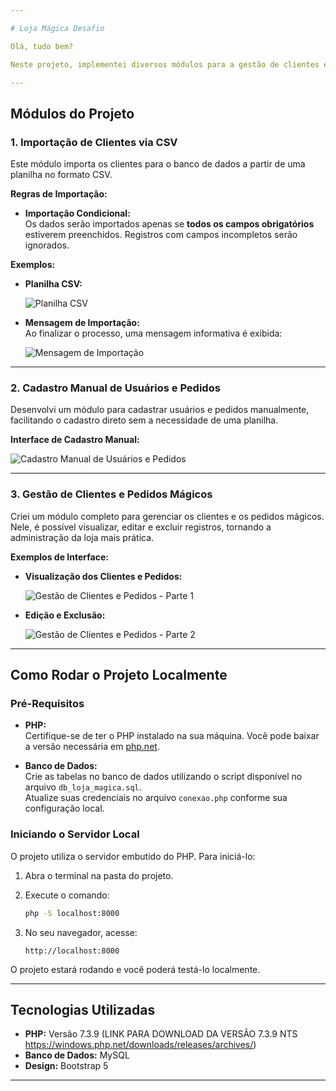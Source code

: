 ```yaml
---

# Loja Mágica Desafio

Olá, tudo bem?

Neste projeto, implementei diversos módulos para a gestão de clientes e pedidos mágicos. A seguir, apresento uma breve descrição dos módulos e instruções para rodar o projeto localmente.

---
```


## Módulos do Projeto

### 1. Importação de Clientes via CSV

Este módulo importa os clientes para o banco de dados a partir de uma planilha no formato CSV.

**Regras de Importação:**

- **Importação Condicional:**  
  Os dados serão importados apenas se **todos os campos obrigatórios** estiverem preenchidos. Registros com campos incompletos serão ignorados.

**Exemplos:**

- **Planilha CSV:**

  ![Planilha CSV](https://github.com/user-attachments/assets/3c376129-26b3-4047-aceb-6ea4bd001d29)

- **Mensagem de Importação:**  
  Ao finalizar o processo, uma mensagem informativa é exibida:

  ![Mensagem de Importação](https://github.com/user-attachments/assets/543aa15b-ad57-442d-a9ef-7101214cc189)

---

### 2. Cadastro Manual de Usuários e Pedidos

Desenvolvi um módulo para cadastrar usuários e pedidos manualmente, facilitando o cadastro direto sem a necessidade de uma planilha.

**Interface de Cadastro Manual:**

![Cadastro Manual de Usuários e Pedidos](https://github.com/user-attachments/assets/b0c03bf1-fcb5-48aa-a168-7fbb82519924)

---

### 3. Gestão de Clientes e Pedidos Mágicos

Criei um módulo completo para gerenciar os clientes e os pedidos mágicos. Nele, é possível visualizar, editar e excluir registros, tornando a administração da loja mais prática.

**Exemplos de Interface:**

- **Visualização dos Clientes e Pedidos:**

  ![Gestão de Clientes e Pedidos - Parte 1](https://github.com/user-attachments/assets/35d83315-d936-457e-9bbe-96c137d4ab10)

- **Edição e Exclusão:**

  ![Gestão de Clientes e Pedidos - Parte 2](https://github.com/user-attachments/assets/45bea797-05bf-425c-9855-2532bbf57c83)

---

## Como Rodar o Projeto Localmente

### Pré-Requisitos

- **PHP:**  
  Certifique-se de ter o PHP instalado na sua máquina. Você pode baixar a versão necessária em [php.net](https://www.php.net).

- **Banco de Dados:**  
  Crie as tabelas no banco de dados utilizando o script disponível no arquivo `db_loja_magica.sql`.  
  Atualize suas credenciais no arquivo `conexao.php` conforme sua configuração local.

### Iniciando o Servidor Local

O projeto utiliza o servidor embutido do PHP. Para iniciá-lo:

1. Abra o terminal na pasta do projeto.
2. Execute o comando:

   ```bash
   php -S localhost:8000
   ```

3. No seu navegador, acesse:

   ```
   http://localhost:8000
   ```

O projeto estará rodando e você poderá testá-lo localmente.

---

## Tecnologias Utilizadas

- **PHP:** Versão 7.3.9 (LINK PARA DOWNLOAD DA VERSÃO 7.3.9 NTS https://windows.php.net/downloads/releases/archives/)
- **Banco de Dados:** MySQL
- **Design:** Bootstrap 5
---


